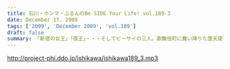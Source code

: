 ```yaml
---
title: 石川・ホンマ・ぶるんのBe-SIDE Your Life! vol.189-3
date: December 17, 2009
tags: ['2009', 'December 2009', 'vol.189']
draft: false
summary: 「新宿の女王」「夜王」・・・そしてビーサイの三人。歌舞伎町に舞い降りた堕天使たちの結末は生で目撃してほしい！！のだが！！どーなる！？NAMAE
---
```


http://project-phi.ddo.jp/ishikawa/ishikawa189_3.mp3

